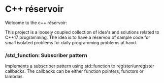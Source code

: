 # C++ réservoir


Welcome to the c++ réservoir:

This project is a loosely coupled collection of idea's and solutions related to C++17 programming. The idea is to have a réservoir of sample code for small isolated problems for daily programming problems at hand.

### /std_function: Subscriber pattern

Implements a subscriber pattern using std::function to register/unregister callbacks. The callbacks can 
be either function pointers, functors or lambdas.

